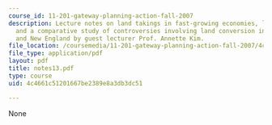 ```yaml
---
course_id: 11-201-gateway-planning-action-fall-2007
description: Lecture notes on land takings in fast-growing economies, land policy,
  and a comparative study of controversies involving land conversion in Vietnam, China
  and New England by guest lecturer Prof. Annette Kim.
file_location: /coursemedia/11-201-gateway-planning-action-fall-2007/4c4661c51201667be2389e8a3db3dc51_notes13.pdf
file_type: application/pdf
layout: pdf
title: notes13.pdf
type: course
uid: 4c4661c51201667be2389e8a3db3dc51

---
```

None